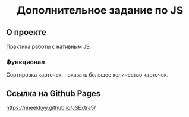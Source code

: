 <h1 align="center">Дополнительное задание по JS</h1>

## О проекте

Практика работы с нативным JS.

### Функционал

Сортировка карточек, показать большее количество карточек.

## Ссылка на Github Pages
https://nneekkyy.github.io/JSExtra5/
